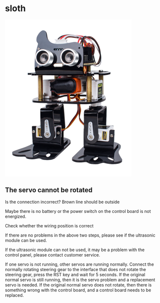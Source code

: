 # sloth
![img](../../img/arduino/sloth/sloth.png)

## The servo cannot be rotated

Is the connection incorrect? Brown line should be outside

Maybe there is no battery or the power switch on the control board is not energized.

Check whether the wiring position is correct

If there are no problems in the above two steps, please see if the ultrasonic module can be used.

If the ultrasonic module can not be used, it may be a problem with the control panel, please contact customer service.
 
If one servo is not running, other servos are running normally. Connect the normally rotating steering gear to the interface that does not rotate the steering gear, press the RST key and wait for 5 seconds. If the original normal servo is still running, then it is the servo problem and a replacement servo is needed. If the original normal servo does not rotate, then there is something wrong with the control board, and a control board needs to be replaced.